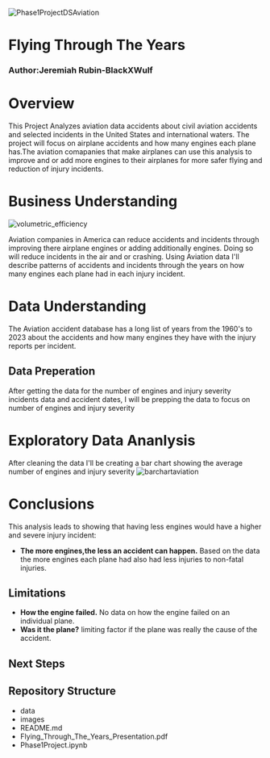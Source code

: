 ![Phase1ProjectDSAviation](https://github.com/BlackXWulf/Flying-Through-The-Years/assets/85573566/0c3dc657-275e-47d9-af6e-eb00c6d6f8cd)
# Flying Through The Years
### Author:Jeremiah Rubin-BlackXWulf
# Overview
This Project Analyzes aviation data accidents about civil aviation accidents and selected incidents in the United States and international waters. The project will focus on airplane accidents and how many engines each plane has.The aviation comapanies that make airplanes can use this analysis to improve and or add more engines to their airplanes for more safer flying and reduction of injury incidents.
# Business Understanding
![volumetric_efficiency](https://github.com/BlackXWulf/Flying-Through-The-Years/assets/85573566/34724db0-37ef-4ae2-ab80-88a9b54103e2)

Aviation companies in America can reduce accidents and incidents through improving there airplane engines or adding additionally engines. Doing so will reduce incidents in the air and or crashing. Using Aviation data I'll describe patterns of accidents and incidents through the years on how many engines each plane had in each injury incident.
# Data Understanding
The Aviation accident database has a long list of years from the 1960's to 2023 about the accidents and how many engines they have with the injury reports per incident.
## Data Preperation
After getting the data for the number of engines and injury severity incidents data and accident dates, I will be prepping the data to focus on number of engines and injury severity
# Exploratory Data Ananlysis
After cleaning the data I'll be creating a bar chart showing the average number of engines and injury severity
![barchartaviation](https://github.com/BlackXWulf/Flying-Through-The-Years/assets/85573566/6e8c438d-73de-4425-979e-f987a051db5f)
# Conclusions
This analysis leads to showing that having less engines would have a higher and severe injury incident:

- **The more engines,the less an accident can happen.** Based on the data the more engines each plane had also had less injuries to non-fatal injuries.
## Limitations
- **How the engine failed.** No data on how the engine failed on an individual plane.
- **Was it the plane?** limiting factor if the plane was really the cause of the accident.

## Next Steps 

## Repository Structure
- data
- images
- README.md
- Flying_Through_The_Years_Presentation.pdf
- Phase1Project.ipynb
